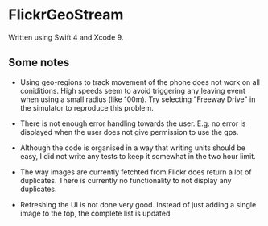 # FlickrGeoStream

Written using Swift 4 and Xcode 9.

## Some notes

* Using geo-regions to track movement of the phone does not work on all coniditions. High speeds seem to avoid triggering any leaving event when using a small radius (like 100m). Try selecting "Freeway Drive" in the simulator to reproduce this problem.

* There is not enough error handling towards the user. E.g. no error is displayed when the user does not give permission to use the gps.

* Although the code is organised in a way that writing units should be easy, I did not write any tests to keep it somewhat in the two hour limit.

* The way images are currently fetchted from Flickr does return a lot of duplicates. There is currently no functionality to not display any duplicates.

* Refreshing the UI is not done very good. Instead of just adding a single image to the top, the complete list is updated
